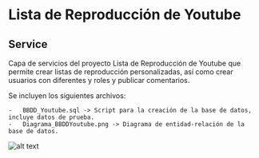 # Lista de Reproducción de Youtube 

## Service

Capa de servicios del proyecto Lista de Reproducción de Youtube que permite crear listas de reproducción personalizadas, así como crear usuarios con diferentes y roles y publicar comentarios.

Se incluyen los siguientes archivos:

	-	BBDD_Youtube.sql -> Script para la creación de la base de datos, incluye datos de prueba.
	-	Diagrama_BBDDYoutube.png -> Diagrama de entidad-relación de la base de datos.

![alt text](https://github.com/ipartek/java_2018_0508/blob/luisgaldos/youtube/model/Diagrama_BBDDYoutube.png)